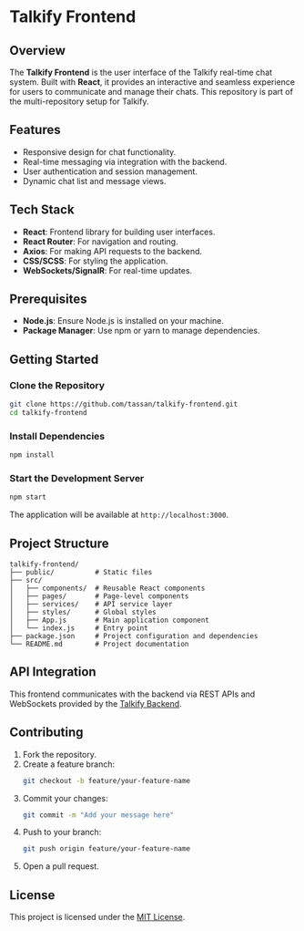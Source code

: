 # Talkify Frontend

## Overview

The **Talkify Frontend** is the user interface of the Talkify real-time chat system. Built with **React**, it provides an interactive and seamless experience for users to communicate and manage their chats. This repository is part of the multi-repository setup for Talkify.

## Features

- Responsive design for chat functionality.
- Real-time messaging via integration with the backend.
- User authentication and session management.
- Dynamic chat list and message views.

## Tech Stack

- **React**: Frontend library for building user interfaces.
- **React Router**: For navigation and routing.
- **Axios**: For making API requests to the backend.
- **CSS/SCSS**: For styling the application.
- **WebSockets/SignalR**: For real-time updates.

## Prerequisites

- **Node.js**: Ensure Node.js is installed on your machine.
- **Package Manager**: Use npm or yarn to manage dependencies.

## Getting Started

### Clone the Repository

```bash
git clone https://github.com/tassan/talkify-frontend.git
cd talkify-frontend
```

### Install Dependencies

```bash
npm install
```

### Start the Development Server

```bash
npm start
```

The application will be available at `http://localhost:3000`.

## Project Structure

```
talkify-frontend/
├── public/          # Static files
├── src/
│   ├── components/  # Reusable React components
│   ├── pages/       # Page-level components
│   ├── services/    # API service layer
│   ├── styles/      # Global styles
│   ├── App.js       # Main application component
│   └── index.js     # Entry point
├── package.json     # Project configuration and dependencies
└── README.md        # Project documentation
```

## API Integration

This frontend communicates with the backend via REST APIs and WebSockets provided by the [Talkify Backend](https://github.com/tassan/talkify-backend).

## Contributing

1. Fork the repository.
2. Create a feature branch:
   ```bash
   git checkout -b feature/your-feature-name
   ```
3. Commit your changes:
   ```bash
   git commit -m "Add your message here"
   ```
4. Push to your branch:
   ```bash
   git push origin feature/your-feature-name
   ```
5. Open a pull request.

## License

This project is licensed under the [MIT License](https://github.com/tassan/talkify-frontend/blob/main/LICENSE).
